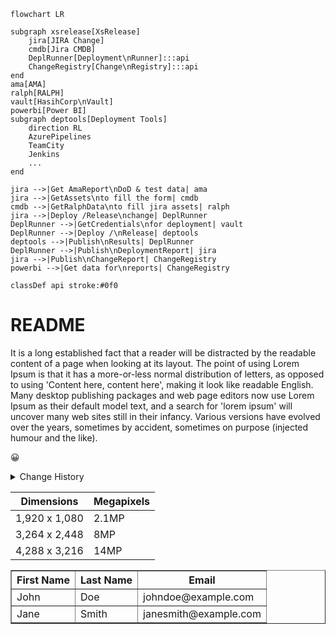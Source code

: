 


```mermaid
flowchart LR

subgraph xsrelease[XsRelease]
    jira[JIRA Change]
    cmdb[Jira CMDB]
    DeplRunner[Deployment\nRunner]:::api
    ChangeRegistry[Change\nRegistry]:::api
end
ama[AMA]
ralph[RALPH]
vault[HasihCorp\nVault]
powerbi[Power BI]
subgraph deptools[Deployment Tools]
    direction RL
    AzurePipelines
    TeamCity
    Jenkins
    ...
end

jira -->|Get AmaReport\nDoD & test data| ama 
jira -->|GetAssets\nto fill the form| cmdb
cmdb -->|GetRalphData\nto fill jira assets| ralph
jira -->|Deploy /Release\nchange| DeplRunner
DeplRunner -->|GetCredentials\nfor deployment| vault
DeplRunner -->|Deploy /\nRelease| deptools
deptools -->|Publish\nResults| DeplRunner
DeplRunner -->|Publish\nDeploymentReport| jira
jira -->|Publish\nChangeReport| ChangeRegistry
powerbi -->|Get data for\nreports| ChangeRegistry

classDef api stroke:#0f0
```

# README

It is a long established fact that a reader will be distracted by the readable content of a page when looking at its layout. The point of using Lorem Ipsum is that it has a more-or-less normal distribution of letters, as opposed to using 'Content here, content here', making it look like readable English. Many desktop publishing packages and web page editors now use Lorem Ipsum as their default model text, and a search for 'lorem ipsum' will uncover many web sites still in their infancy. Various versions have evolved over the years, sometimes by accident, sometimes on purpose (injected humour and the like).

</details> 

😀
<details><summary>Change History</summary> 

> A history of significant changes or additions to the product. The change reference would typically be a portfolio reference number, or a Service Now ticket number, and the Github tag associated with the change. 

| Date | Description | Change reference |
| ---------- | ---------------- | ------------------------ |
| 29-Sep-22 | Initial Version    | Portfolio 0860                  |


</details> 

Dimensions | Megapixels
---|---
1,920 x 1,080 | 2.1MP
3,264 x 2,448 | 8MP
4,288 x 3,216 | 14MP


<table border="1">
    <thead>
        <tr>
            <th>First Name</th>
            <th>Last Name</th>
            <th>Email</th>
        </tr>
    </thead>
    <tbody>
        <tr>
            <td>John</td>
            <td>Doe</td>
            <td>johndoe@example.com</td>
        </tr>
        <tr>
            <td>Jane</td>
            <td>Smith</td>
            <td>janesmith@example.com</td>
        </tr>
    </tbody>
</table>

